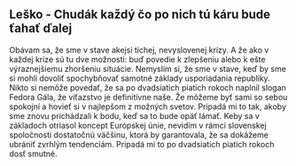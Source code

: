 ## Leško - Chudák každý čo po nich tú káru bude ťahať ďalej

Obávam sa, že sme v stave akejsi tichej, nevyslovenej krízy.
A že ako v každej kríze sú tu dve možnosti: buď povedie k zlepšeniu alebo k ešte výraznejšiemu zhoršeniu situácie.
Nemyslím si, že sme v stave, keď by sme si mohli dovoliť spochybňovať samotné základy usporiadania republiky.
Nikto si nemôže povedať, že sa po dvadsiatich piatich rokoch naplnil slogan Fedora Gála, že víťazstvo je definitívne naše.
Že môžeme byť sami so sebou spokojní a hovieť si v najlepšom z možných svetov.
Pripadá mi to tak, akoby sme znovu prichádzali k bodu, keď sa to bude opäť lámať.
Keby sa v základoch otriasol koncept Európskej únie, nevidím v rámci slovenskej spoločnosti dostatočnú väčšinu, ktorá by garantovala, že sa dokážeme ubrániť zvrhlým tendenciám.
Pripadá mi to po dvadsiatich piatich rokoch dosť smutné.

